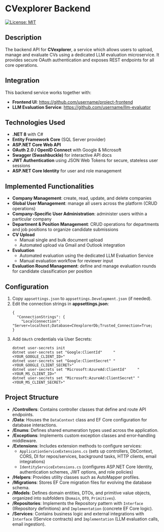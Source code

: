 # CVexplorer Backend

[![License: MIT](https://img.shields.io/badge/License-MIT-blue.svg)](LICENSE.txt)

## Description
The backend API for **CVexplorer**, a service which allows users to upload, manage and evaluate CVs using a dedicated LLM evaluation microservice. It provides secure OAuth authentication and exposes REST endpoints for all core operations.

## Integration
This backend service works together with:
- **Frontend UI**: https://github.com/username/proiect-frontend  
- **LLM Evaluation Service**: https://github.com/username/llm-evaluator
  
## Technologies Used
- **.NET 8** with C#  
- **Entity Framework Core** (SQL Server provider)  
- **ASP.NET Core Web API**  
- **OAuth 2.0 / OpenID Connect** with Google & Microsoft  
- **Swagger (Swashbuckle)** for interactive API docs  
- **JWT Authentication** using JSON Web Tokens for secure, stateless user sessions
- **ASP.NET Core Identity** for user and role management  


## Implemented Functionalities
- **Company Management**: create, read, update, and delete companies  
- **Global User Management**: manage all users across the platform (CRUD operations)  
- **Company-Specific User Administration**: administer users within a particular company   
- **Department & Position Management**: CRUD operations for departments and job positions to organize candidate submissions  
- **CV Upload**  
  - Manual single and bulk document upload  
  - Automated upload via Gmail and Outlook integration  
- **Evaluation**  
  - Automated evaluation using the dedicated LLM Evaluation Service  
  - Manual evaluation workflow for reviewer input  
- **Evaluation Round Management**: define and manage evaluation rounds for candidate classification per position  

## Configuration
1. Copy `appsettings.json` to `appsettings.Development.json` (if needed).  
2. Edit the connection strings in **appsettings.json**:
   ```jsonc
   {
     "ConnectionStrings": {
       "LocalConnection": "Server=localhost;Database=CVexplorerDb;Trusted_Connection=True;
   }
3. Add `OAuth` credentials via User Secrets:
    ```jsonc
    dotnet user-secrets init
    dotnet user-secrets set "Google:ClientId"     "<YOUR_GOOGLE_CLIENT_ID>"
    dotnet user-secrets set "Google:ClientSecret" "<YOUR_GOOGLE_CLIENT_SECRET>"
    dotnet user-secrets set "Microsoft:AzureAd:ClientId"     "<YOUR_MS_CLIENT_ID>"
    dotnet user-secrets set "Microsoft:AzureAd:ClientSecret" "<YOUR_MS_CLIENT_SECRET>"

## Project Structure

- **/Controllers**: Contains controller classes that define and route API endpoints.  
- **/Data**: Houses the `DataContext` class and EF Core configuration for database interactions.  
- **/Enums**: Defines shared enumeration types used across the application.  
- **/Exceptions**: Implements custom exception classes and error‑handling middleware.  
- **/Extensions**: Includes extension methods to configure services:  
  - `ApplicationServiceExtensions.cs` (sets up controllers, DbContext, CORS, DI for repos/services, background tasks, HTTP clients, email integrations)  
  - `IdentityServiceExtensions.cs` (configures ASP.NET Core Identity, authentication schemes, JWT options, and role policies)  
- **/Helpers**: Provides utility classes such as AutoMapper profiles.  
- **/Migrations**: Stores EF Core migration files for evolving the database schema.  
- **/Models**: Defines domain entities, DTOs, and primitive value objects, organized into subfolders (`Domain`, `DTO`, `Primitives`).  
- **/Repositories**: Implements the Repository pattern with `Interface` (IRepository definitions) and `Implementation` (concrete EF Core logic).  
- **/Services**: Contains business logic and external integrations with `Interface` (IService contracts) and `Implementation` (LLM evaluation calls, email ingestion).  



